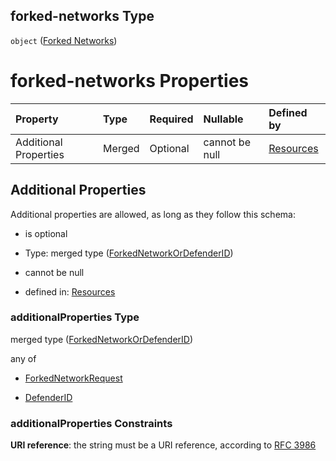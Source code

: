 ## forked-networks Type

`object` ([Forked Networks](resources-properties-forked-networks.md))

# forked-networks Properties

| Property              | Type   | Required | Nullable       | Defined by                                                                                                                                 |
| :-------------------- | :----- | :------- | :------------- | :----------------------------------------------------------------------------------------------------------------------------------------- |
| Additional Properties | Merged | Optional | cannot be null | [Resources](definitions-definitions-forkednetworkordefenderid.md "resources.schema.json#/properties/forked-networks/additionalProperties") |

## Additional Properties

Additional properties are allowed, as long as they follow this schema:



*   is optional

*   Type: merged type ([ForkedNetworkOrDefenderID](definitions-definitions-forkednetworkordefenderid.md))

*   cannot be null

*   defined in: [Resources](definitions-definitions-forkednetworkordefenderid.md "resources.schema.json#/properties/forked-networks/additionalProperties")

### additionalProperties Type

merged type ([ForkedNetworkOrDefenderID](definitions-definitions-forkednetworkordefenderid.md))

any of

*   [ForkedNetworkRequest](definitions-definitions-forkednetworkrequest.md "check type definition")

*   [DefenderID](definitions-definitions-defenderid.md "check type definition")

### additionalProperties Constraints

**URI reference**: the string must be a URI reference, according to [RFC 3986](https://tools.ietf.org/html/rfc3986 "check the specification")
